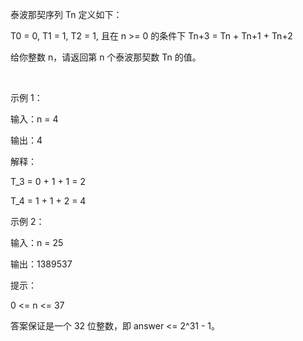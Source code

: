 泰波那契序列 Tn 定义如下： 

T0 = 0, T1 = 1, T2 = 1, 且在 n >= 0 的条件下 Tn+3 = Tn + Tn+1 + Tn+2

给你整数 n，请返回第 n 个泰波那契数 Tn 的值。

 

示例 1：

输入：n = 4

输出：4

解释：

T_3 = 0 + 1 + 1 = 2

T_4 = 1 + 1 + 2 = 4

示例 2：

输入：n = 25

输出：1389537
 

提示：

0 <= n <= 37

答案保证是一个 32 位整数，即 answer <= 2^31 - 1。
